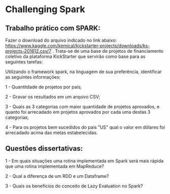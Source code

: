 # Challenging Spark

## Trabalho prático com SPARK:
Fazer o download do arquivo indicado no link abaixo: https://www.kaggle.com/kemical/kickstarter-projects/downloads/ks-projects-201612.csv/7 . Trata-se de uma base de projetos de financiamento coletivo da plataforma KickStarter que servirão como base para as seguintes tarefas:

Utilizando o framework spark, na linguagem de sua preferência, identificar as seguintes informações:

1 - Quantitdade de projetos por país;

2 - Gravar os resultados em um arquivo CSV;

3 - Quais as 3 categorias com maior quantidade de projetos aprovados, e quanto foi arrecadado em projetos aprovados por cada uma destas 3 categorias;

4 - Para os projetos bem sucedidos do país "US" qual o valor em dólares foi arrecadado acima das metas estabelecidas.

## Questões dissertativas:

1 - Em quais situações uma rotina implementada em Spark será mais rápida que uma rotina implementada em MapReduce?

2 - Qual a diferença de um RDD e um Dataframe?

3 - Quais os benefícios do conceito de Lazy Evaluation no Spark?

